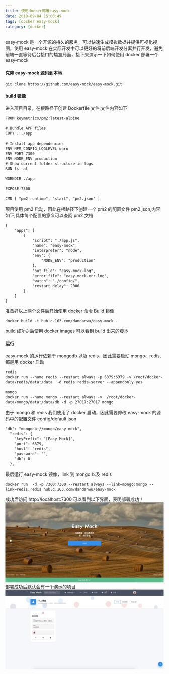 ```yaml
---
title: 使用docker部署easy-mock
date: 2018-09-04 15:00:49
tags: [docker easy-mock]
category: [docker]
---
```


easy-mock 是一个开源的持久的服务，可以快速生成模拟数据并提供可视化视图，使用 easy-mock 在实际开发中可以更好的将前后端开发分离并行开发，避免前端一直等待后台接口的尴尬局面，接下来演示一下如何使用 docker 部署一个 easy-mock

#### 克隆 easy-mock 源码到本地

```
git clone https://github.com/easy-mock/easy-mock.git
```

#### build 镜像

进入项目目录，在根路径下创建 Dockerfile 文件,文件内容如下

```
FROM keymetrics/pm2:latest-alpine

# Bundle APP files
COPY . ./app

# Install app dependencies
ENV NPM_CONFIG_LOGLEVEL warn
ENV PORT 7300
ENV NODE_ENV production
# Show current folder structure in logs
RUN ls -al

WORKDIR ./app

EXPOSE 7300

CMD [ "pm2-runtime", "start", "pm2.json" ]
```

项目使用 pm2 启动，因此在根路径下创建一个 pm2 的配置文件 pm2.json,内容如下,具体每个配置的意义可以查阅 pm2 文档

```
{
    "apps": [
        {
            "script": "./app.js",
            "name": "easy-mock",
            "interpreter": "node",
            "env": {
                "NODE_ENV": "production"
            },
            "out_file": "easy-mock.log",
            "error_file": "easy-mock-err.log",
            "watch": "./config/",
            "restart_delay": 2000
        }
    ]
}
```

准备好以上两个文件后开始使用 docker 命令 Build 镜像

```
docker build -t hub.c.163.com/dandanwu/easy-mock .
```

build 成功之后使用 docker images 可以看到 build 出来的脚本

#### 运行

easy-mock 的运行依赖于 mongodb 以及 redis，因此需要启动 mongo、redis,都是用 docker 启动

```
redis
docker run --name redis --restart always -p 6379:6379 -v /root/docker-data/redis/data:/data  -d redis redis-server --appendonly yes

mongo
docker run --name mongo --restart always -v  /root/docker-data/mongo/data:/data/db -d -p 27017:27017 mongo
```

由于 mongo 和 redis 我们使用了 docker 启动，因此需要修改 easy-mock 的源码中的配置文件 config/default.json

```
"db": "mongodb://mongo/easy-mock",
  "redis": {
    "keyPrefix": "[Easy Mock]",
    "port": 6379,
    "host": "redis",
    "password": "",
    "db": 0
  },
```

最后运行 easy-mock 镜像，link 到 mongo 以及 redis

```
docker run  -d -p 7300:7300 --restart always --link=mongo:mongo --link=redis:redis hub.c.163.com/dandanwu/easy-mock
```

成功后访问 http://localhost:7300 可以看到以下界面，表明部署成功！
![avatar](/images/1.jpg)
部署成功后默认会有一个演示的项目
![avatar](/images/2.jpg)
